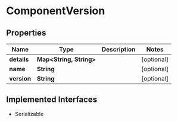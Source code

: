 

# ComponentVersion


## Properties

| Name | Type | Description | Notes |
|------------ | ------------- | ------------- | -------------|
|**details** | **Map&lt;String, String&gt;** |  |  [optional] |
|**name** | **String** |  |  [optional] |
|**version** | **String** |  |  [optional] |


## Implemented Interfaces

* Serializable


